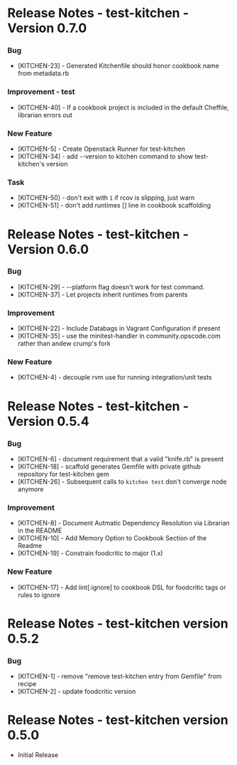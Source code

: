 # Release Notes - test-kitchen - Version 0.7.0

### Bug

* [KITCHEN-23] - Generated Kitchenfile should honor cookbook name from metadata.rb

### Improvement - test

* [KITCHEN-40] - If a cookbook project is included in the default Cheffile, librarian errors out

### New Feature

* [KITCHEN-5] - Create Openstack Runner for test-kitchen
* [KITCHEN-34] - add --version to kitchen command to show test-kitchen's version

### Task

* [KITCHEN-50] - don't exit with `1` if rcov is slipping, just warn
* [KITCHEN-51] - don't add runtimes [] line in cookbook scaffolding

# Release Notes - test-kitchen - Version 0.6.0

### Bug

* [KITCHEN-29] - --platform flag doesn't work for test command.
* [KITCHEN-37] - Let projects inherit runtimes from parents

### Improvement

* [KITCHEN-22] - Include Databags in Vagrant Configuration if present
* [KITCHEN-35] - use the minitest-handler in community.opscode.com
  rather than andew crump's fork

### New Feature

* [KITCHEN-4] - decouple rvm use for running integration/unit tests


# Release Notes - test-kitchen - Version 0.5.4

### Bug

* [KITCHEN-6] - document requirement that a valid "knife.rb" is
  present
* [KITCHEN-18] - scaffold generates Gemfile with private github
  repository for test-kitchen gem
* [KITCHEN-26] - Subsequent calls to `kitchen test` don't converge
  node anymore

### Improvement

* [KITCHEN-8] - Document Autmatic Dependency Resolution via Librarian
  in the README
* [KITCHEN-10] - Add Memory Option to Cookbook Section of the Readme
* [KITCHEN-19] - Constrain foodcritic to major (1.x)

### New Feature

* [KITCHEN-17] - Add lint[:ignore] to cookbook DSL for foodcritic tags
  or rules to ignore


# Release Notes - test-kitchen version 0.5.2

### Bug

* [KITCHEN-1] - remove "remove test-kitchen entry from Gemfile" from
  recipe
* [KITCHEN-2] - update foodcritic version


# Release Notes - test-kitchen version 0.5.0

* Initial Release
